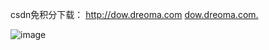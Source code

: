 csdn免积分下载：
http://dow.dreoma.com
[dow.dreoma.com.](http://dow.dreoma.com)

![image](https://user-images.githubusercontent.com/49878457/180586313-82df4f44-f58b-4fd8-b6e6-7363d03a6976.png)


